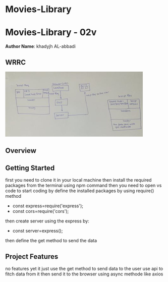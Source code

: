 # Movies-Library

# Movies-Library - 02v

**Author Name**: khadyjh AL-abbadi

## WRRC
![wrrc](wrrc.jpg)

## Overview

## Getting Started
first you need to clone it in your local machine then install the required packages from the terminal using npm command 
then you need to open vs code to start coding by define the installed packages by using require() method 
 -  const express=require('express');
  - const cors=require('cors'); 

   then create server using the express by:
   - const server=express();

   then define the get method to send the data 

## Project Features
no features yet it just use the get method to send data to the user 
use api to fitch data from it then send it to the browser using async methode like axios